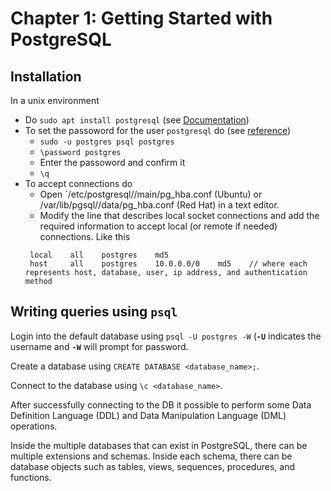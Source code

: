 # Chapter 1: Getting Started with PostgreSQL

## Installation

In a unix environment

* Do `sudo apt install postgresql` (see [Documentation](https://help.ubuntu.com/lts/serverguide/postgresql.html))
* To set the passoword for the user `postgresql` do (see [reference](https://docs.boundlessgeo.com/suite/1.1.1/dataadmin/pgGettingStarted/firstconnect.html))
  - `sudo -u postgres psql postgres`
  - `\password postgres`
  - Enter the passoword and confirm it
  - `\q`
* To accept connections do
  -  Open `/etc/postgresql/<version>/main/pg_hba.conf (Ubuntu) or /var/lib/pgsql/<version>/data/pg_hba.conf (Red Hat) in a text editor.
  - Modify the line that describes local socket connections and add the required information to accept local (or remote if needed) connections. Like this
   ```
    local    all    postgres    md5
    host     all    postgres    10.0.0.0/0    md5    // where each represents host, database, user, ip address, and authentication method
   ```

## Writing queries using `psql`

Login into the default database using `psql -U postgres -W` (**`-U`** indicates the username and **`-W`** will prompt for password.

Create a database using `CREATE DATABASE <database_name>;`.

Connect to the database using `\c <database_name>`.

After successfully connecting to the DB it possible to perform some Data Definition Language (DDL) and Data Manipulation Language (DML) operations.

Inside the multiple databases that can exist in PostgreSQL, there can be multiple extensions and schemas. Inside each schema, there can be database objects such as tables, views, sequences, procedures, and functions.

